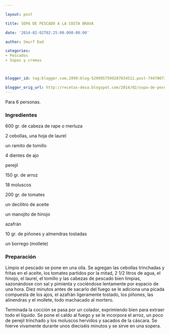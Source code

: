 ```yaml
---

layout: post

title: SOPA DE PESCADO A LA COSTA BRAVA

date: '2014-02-02T02:25:00.000-08:00'

author: Smurf Dad

categories:
- Pescados
- Sopas y cremas



blogger_id: tag:blogger.com,1999:blog-5299957599287034512.post-7447007376845737383

blogger_orig_url: http://recetas-desa.blogspot.com/2014/02/sopa-de-pescado-la-costa-brava.html
---
```


Para 6 personas.

<h3>Ingredientes</h3>

600 gr. de cabeza de rape o merluza

2 cebollas, una hoja de laurel

un ramito de tomillo

4 dientes de ajo

perejil

150 gr. de arroz

18 moluscos

200 gr. de tomates

un decilitro de aceite

un manojito de hinojo

azafrán

10 gr. de piñones y almendras tostadas

un borrego (mollete)

<h3>Preparación</h3>

Limpio el pescado se pone en una olla. Se agregan las cebollas trinchadas y fritas en el aceite, los tomates partidos por la mitad, 2 1/2 litros de agua, el hinojo, el laurel, el tomillo y las cabezas de pescado bien limpias, sazonándose con sal y pimienta y cociéndose lentamente por espacio de una hora. Diez minutos antes de sacarlo del fuego se le adiciona una picada compuesta de los ajos, el azafrán ligeramente tostado, los piñones, las alinendras y el mollete, todo machacado al mortero.

Terminada la cocción se pasa por un colador, exprimiendo bien para extraer todo el líquido. Se pone el caldo al fuego y se le incorpora el arroz, un poco de perejil trinchado y los moluscos hervidos y sacados de la cáscara. Se hierve vivamente durante unos dieciséis minutos y se sirve en una sopera.


